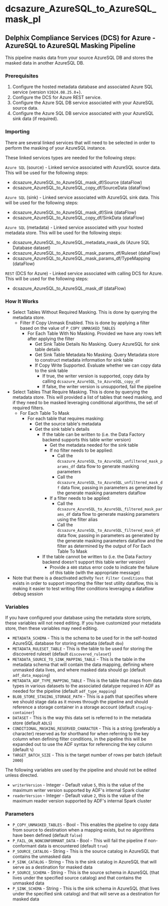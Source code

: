 # dcsazure_AzureSQL_to_AzureSQL_mask_pl
## Delphix Compliance Services (DCS) for Azure - AzureSQL to AzureSQL Masking Pipeline

This pipeline masks data from your source AzureSQL DB and stores the masked data in another AzureSQL DB.

### Prerequisites

1. Configure the hosted metadata database and associated Azure SQL service (version `V2024.08.25.0`+).
2. Configure the DCS for Azure REST service.
3. Configure the Azure SQL DB service associated with your AzureSQL source data.
4. Configure the Azure SQL DB service associated with your AzureSQL sink data (if required).


### Importing
There are several linked services that will need to be selected in order to perform the masking of your AzureSQL instance.

These linked services types are needed for the following steps:

`Azure SQL` (source) - Linked service associated with AzureSQL source data. This will be used for the
following steps:
* dcsazure_AzureSQL_to_AzureSQL_mask_df/Source (dataFlow)
* dcsazure_AzureSQL_to_AzureSQL_copy_df/SourceData (dataFlow)

`Azure SQL` (sink) - Linked service associated with AzureSQL sink data. This will be used for the
following steps:
* dcsazure_AzureSQL_to_AzureSQL_mask_df/Sink (dataFlow)
* dcsazure_AzureSQL_to_AzureSQL_copy_df/SinkData (dataFlow)

`Azure SQL` (metadata) - Linked service associated with your hosted metadata store. This will be used for the following
steps:
* dcsazure_AzureSQL_to_AzureSQL_metadata_mask_ds (Azure SQL Database dataset)
* dcsazure_AzureSQL_to_AzureSQL_mask_params_df/Ruleset (dataFlow)
* dcsazure_AzureSQL_to_AzureSQL_mask_params_df/TypeMapping (dataFlow)

`REST` (DCS for Azure) - Linked service associated with calling DCS for Azure. This will be used for the following
steps:
* dcsazure_AzureSQL_to_AzureSQL_mask_df (dataFlow)

### How It Works
* Select Tables Without Required Masking. This is done by querying the metadata store.
  * Filter If Copy Unmask Enabled. This is done by applying a filter based on the value of `P_COPY_UNMASKED_TABLES`
    * For Each Table With No Masking. Provided we have any rows left after applying the filter
      * Get Sink Table Details No Masking. Query AzureSQL for sink table details
      * Get Sink Table Metadata No Masking. Query Metadata store to construct metadata information for sink table
      * If Copy Write Supported. Evaluate whether we can copy data to the sink table
        * If true, the writer version is supported, copy data by calling
          `dcsazure_AzureSQL_to_AzureSQL_copy_df`
        * If false, the writer version is unsupported, fail the pipeline
* Select Tables That Require Masking. This is done by querying the metadata store. This will provided a list of tables
  that need masking, and if they need to be masked leveraging conditional algorithms, the set of required filters.
  * For Each Table To Mask
    * For each table that requires masking:
      * Get the source table's metadata
      * Get the sink table's details
        * If the table can be written to (i.e. the Data Factory backend supports this table writer version)
          * Get the metadata needed for the sink table
          * If no filter needs to be applied:
            * Call the `dcsazure_AzureSQL_to_AzureSQL_unfiltered_mask_params_df` data flow to generate masking
              parameters
            * Call the `dcsazure_AzureSQL_to_AzureSQL_unfiltered_mask_df` data flow, passing in parameters as
              generated by the generate masking parameters dataflow
          * If a filter needs to be applied:
            * Call the `dcsazure_AzureSQL_to_AzureSQL_filtered_mask_params_df` data flow to generate masking
              parameters using the filter alias
            * Call the `dcsazure_AzureSQL_to_AzureSQL_filtered_mask_df` data flow, passing in parameters as
              generated by the generate masking parameters dataflow and the filter as determined by the output of For
              Each Table To Mask
        * If the table cannot be written to (i.e. the Data Factory backend doesn't support this table writer version)
          * Provide a `400` status error code to indicate the failure of this table (with the appropriate message)
* Note that there is a deactivated activity `Test Filter Conditions` that exists in order to support importing the
  filter test utility dataflow, this is making it easier to test writing filter conditions leveraging a dataflow debug
  session

### Variables

If you have configured your database using the metadata store scripts, these variables will not need editing. If you
have customized your metadata store, then these variables may need editing.

* `METADATA_SCHEMA` - This is the schema to be used for in the self-hosted AzureSQL database for storing metadata (default `dbo`)
* `METADATA_RULESET_TABLE` - This is the table to be used for storing the discovered ruleset (default `discovered_ruleset`)
* `METADATA_SOURCE_TO_SINK_MAPPING_TABLE` - This is the table in the metadata schema that will contain the data
  mapping, defining where unmasked data lives, and where masked data should go (default `adf_data_mapping`)
* `METADATA_ADF_TYPE_MAPPING_TABLE` - This is the table that maps from data types in various datasets to the
  associated datatype required in ADF as needed for the pipeline (default `adf_type_mapping`)
* `BLOB_STORE_STAGING_STORAGE_PATH` - This is a path that specifies where we should stage data as it moves through the
  pipeline and should reference a storage container in a storage account (default `staging-container`)
* `DATASET` - This is the way this data set is referred to in the metadata store (default `ADLS`)
* `CONDITIONAL_MASKING_RESERVED_CHARACTER` - This is a string (preferably a character) reserved as for shorthand for
  when referring to the key column when defining filter conditions, in the pipeline this will be expanded out to use the
  ADF syntax for referencing the key column (default `%`)
* `TARGET_BATCH_SIZE` - This is the target number of rows per batch (default `2000`)

The following variables are used by the pipeline and should not be edited unless directed.
* `writerVersion` - Integer - Default value `5`, this is the value of the maximum writer version supported by ADF's
internal Spark cluster
* `readerVersion` - Integer - Default value `2`, this is the value of the maximum reader version supported by ADF's
internal Spark cluster

### Parameters

* `P_COPY_UNMASKED_TABLES` - Bool - This enables the pipeline to copy data from source to destination when a mapping
exists, but no algorithms have been defined (default `false`)
* `P_FAIL_ON_NONCONFORMANT_DATA` - Bool - This will fail the pipeline if non-conformant data is encountered (default
`true`)
* `P_SOURCE_CATALOG` - String - This is the source catalog in AzureSQL that contains the unmasked data
* `P_SINK_CATALOG` - String - This is the sink catalog in AzureSQL that will serve as a destination for masked data
* `P_SOURCE_SCHEMA` - String - This is the source schema in AzureSQL (that lives under the specified source catalog)
and that contains the unmasked data
* `P_SINK_SCHEMA` - String - This is the sink schema in AzureSQL (that lives under the specified sink catalog) and
that will serve as a destination for masked data

